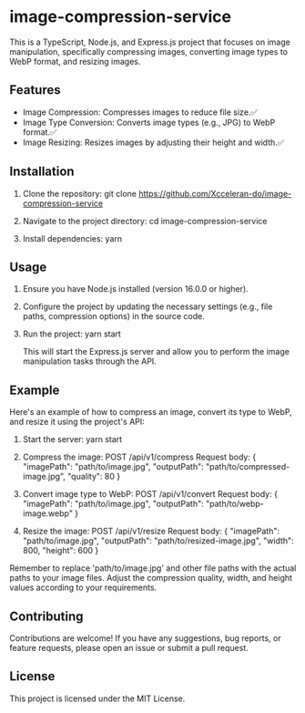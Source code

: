 # image-compression-service

This is a TypeScript, Node.js, and Express.js project that focuses on image manipulation, specifically compressing images, converting image types to WebP format, and resizing images.

## Features

- Image Compression: Compresses images to reduce file size.✅
- Image Type Conversion: Converts image types (e.g., JPG) to WebP format.✅
- Image Resizing: Resizes images by adjusting their height and width.✅

## Installation

1. Clone the repository:
   git clone https://github.com/Xcceleran-do/image-compression-service

2. Navigate to the project directory:
   cd image-compression-service

3. Install dependencies:
   yarn

## Usage

1. Ensure you have Node.js installed (version 16.0.0 or higher).

2. Configure the project by updating the necessary settings (e.g., file paths, compression options) in the source code.

3. Run the project:
   yarn start

   This will start the Express.js server and allow you to perform the image manipulation tasks through the API.

## Example

Here's an example of how to compress an image, convert its type to WebP, and resize it using the project's API:

1. Start the server:
   yarn start

2. Compress the image:
   POST /api/v1/compress
   Request body: { "imagePath": "path/to/image.jpg", "outputPath": "path/to/compressed-image.jpg", "quality": 80 }

3. Convert image type to WebP:
   POST /api/v1/convert
   Request body: { "imagePath": "path/to/image.jpg", "outputPath": "path/to/webp-image.webp" }

4. Resize the image:
   POST /api/v1/resize
   Request body: { "imagePath": "path/to/image.jpg", "outputPath": "path/to/resized-image.jpg", "width": 800, "height": 600 }

Remember to replace 'path/to/image.jpg' and other file paths with the actual paths to your image files. Adjust the compression quality, width, and height values according to your requirements.

## Contributing

Contributions are welcome! If you have any suggestions, bug reports, or feature requests, please open an issue or submit a pull request.

## License

This project is licensed under the MIT License.
